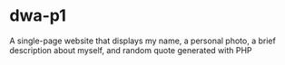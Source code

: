 # dwa-p1
A single-page website that displays my name, a personal photo, a brief description about myself, and random quote generated with PHP
